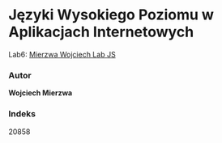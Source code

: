 # Języki Wysokiego Poziomu w Aplikacjach Internetowych

Lab6: [Mierzwa Wojciech Lab JS](https://wojciechmierzwa.github.io/MierzwaWojciechLab6/MierzwaWojciechLabJS/index.html)

### Autor
**Wojciech Mierzwa**  

### Indeks
20858


